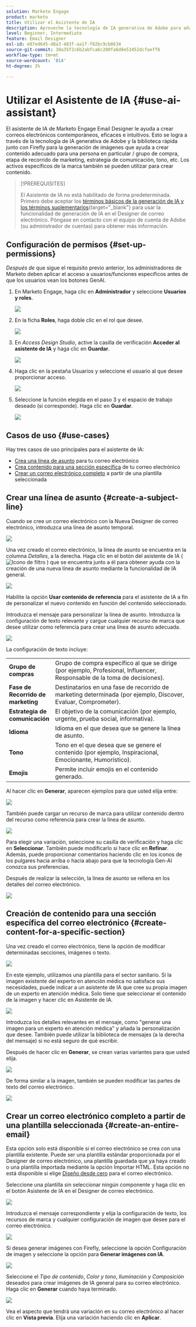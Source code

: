 ```yaml
---
solution: Marketo Engage
product: marketo
title: Utilizar el Asistente de IA
description: Aproveche la tecnología de IA generativa de Adobe para añadir texto o imágenes útiles a sus correos electrónicos.
level: Beginner, Intermediate
feature: Email Designer
exl-id: e07ed645-d8a3-483f-aa1f-f82bc9cb8634
source-git-commit: 38a35f2c6b2abfca6c200fa6d8e53452dcfaeff6
workflow-type: tm+mt
source-wordcount: '814'
ht-degree: 3%

---
```


# Utilizar el Asistente de IA {#use-ai-assistant}

El asistente de IA de Marketo Engage Email Designer le ayuda a crear correos electrónicos contemporáneos, eficaces e intuitivos. Esto se logra a través de la tecnología de IA generativa de Adobe y la biblioteca rápida junto con Firefly para la generación de imágenes que ayuda a crear contenido adecuado para una persona en particular / grupo de compra, etapa de recorrido de marketing, estrategia de comunicación, tono, etc. Los activos específicos de la marca también se pueden utilizar para crear contenido.

>[!PREREQUISITES]
>
>El Asistente de IA no está habilitado de forma predeterminada. Primero debe aceptar los [términos básicos de la generación de IA y los términos suplementarios](https://www.adobe.com/legal/terms/enterprise-licensing/genai-ww.html){target="_blank"} para usar la funcionalidad de generación de IA en el Designer de correo electrónico. Póngase en contacto con el equipo de cuenta de Adobe (su administrador de cuentas) para obtener más información.

## Configuración de permisos {#set-up-permissions}

_Después de_ que sigue el requisito previo anterior, los administradores de Marketo deben aplicar el acceso a usuarios/funciones específicos antes de que los usuarios vean los botones GenAI.

1. En Marketo Engage, haga clic en **Administrador** y seleccione **Usuarios y roles**.

   ![](assets/use-the-ai-assistant-0a.png)

1. En la ficha **Roles**, haga doble clic en el rol que desee.

   ![](assets/use-the-ai-assistant-0b.png)

1. En _Access Design Studio_, active la casilla de verificación **Acceder al asistente de IA** y haga clic en **Guardar**.

   ![](assets/use-the-ai-assistant-0c.png)

1. Haga clic en la pestaña Usuarios y seleccione el usuario al que desee proporcionar acceso.

   ![](assets/use-the-ai-assistant-0d.png)

1. Seleccione la función elegida en el paso 3 y el espacio de trabajo deseado (si corresponde). Haga clic en **Guardar**.

   ![](assets/use-the-ai-assistant-0e.png)

## Casos de uso {#use-cases}

Hay tres casos de uso principales para el asistente de IA:

* [Crea una línea de asunto](#create-a-subject-line) para tu correo electrónico
* [Crea contenido para una sección específica](#create-content-for-a-specific-section) de tu correo electrónico
* [Crear un correo electrónico completo](#create-an-entire-email) a partir de una plantilla seleccionada

## Crear una línea de asunto {#create-a-subject-line}

Cuando se cree un correo electrónico con la Nueva Designer de correo electrónico, introduzca una línea de asunto temporal.

![](assets/use-the-ai-assistant-1.png)

Una vez creado el correo electrónico, la línea de asunto se encuentra en la columna _Detalles_, a la derecha. Haga clic en el botón del asistente de IA ( ![Icono de filtro](assets/icon-ai-assistant.png) ) que se encuentra junto a él para obtener ayuda con la creación de una nueva línea de asunto mediante la funcionalidad de IA general.

![](assets/use-the-ai-assistant-2.png)

Habilite la opción **Usar contenido de referencia** para el asistente de IA a fin de personalizar el nuevo contenido en función del contenido seleccionado.

Introduzca el mensaje para personalizar la línea de asunto. Introduzca la configuración de texto relevante y cargue cualquier recurso de marca que desee utilizar como referencia para crear una línea de asunto adecuada.

![](assets/use-the-ai-assistant-3.png)

La configuración de texto incluye:

<table><tbody>
  <tr>
    <td style="width:25%"><b>Grupo de compras</b></td>
    <td>Grupo de compra específico al que se dirige (por ejemplo, Profesional, Influencer, Responsable de la toma de decisiones).</td>
  </tr>
  <tr>
    <td style="width:25%"><b>Fase de Recorrido de marketing</b></td>
    <td>Destinatarios en una fase de recorrido de marketing determinada (por ejemplo, Discover, Evaluar, Comprometer).</td>
  </tr>
  <tr>
    <td style="width:25%"><b>Estrategia de comunicación</b></td>
    <td>El objetivo de la comunicación (por ejemplo, urgente, prueba social, informativa).</td>
  </tr>
  <tr>
    <td style="width:25%"><b>Idioma</b></td>
    <td>Idioma en el que desea que se genere la línea de asunto.</td>
  </tr>
  <tr>
    <td style="width:25%"><b>Tono</b></td>
    <td>Tono en el que desea que se genere el contenido (por ejemplo, Inspiracional, Emocionante, Humorístico).</td>
  </tr>
  <tr>
    <td style="width:25%"><b>Emojis</b></td>
    <td>Permite incluir emojis en el contenido generado.</td>
  </tr>
</tbody>
</table>

Al hacer clic en **Generar**, aparecen ejemplos para que usted elija entre:

![](assets/use-the-ai-assistant-4.png)

También puede cargar un recurso de marca para utilizar contenido dentro del recurso como referencia para crear la línea de asunto.

![](assets/use-the-ai-assistant-5.png)

Para elegir una variación, seleccione su casilla de verificación y haga clic en **Seleccionar**. También puede modificarlo si hace clic en **Refinar**. Además, puede proporcionar comentarios haciendo clic en los iconos de los pulgares hacia arriba o hacia abajo para que la tecnología Gen-AI conozca sus preferencias.

Después de realizar la selección, la línea de asunto se rellena en los detalles del correo electrónico.

![](assets/use-the-ai-assistant-6.png)

## Creación de contenido para una sección específica del correo electrónico {#create-content-for-a-specific-section}

Una vez creado el correo electrónico, tiene la opción de modificar determinadas secciones, imágenes o texto.

![](assets/use-the-ai-assistant-7.png)

En este ejemplo, utilizamos una plantilla para el sector sanitario. Si la imagen existente del experto en atención médica no satisface sus necesidades, puede indicar a un asistente de IA que cree su propia imagen de un experto en atención médica. Solo tiene que seleccionar el contenido de la imagen y hacer clic en Asistente de IA.

![](assets/use-the-ai-assistant-8.png)

Introduzca los detalles relevantes en el mensaje, como &quot;generar una imagen para un experto en atención médica&quot; y añada la personalización que desee. También puede utilizar la biblioteca de mensajes (a la derecha del mensaje) si no está seguro de qué escribir.

Después de hacer clic en **Generar**, se crean varias variantes para que usted elija.

![](assets/use-the-ai-assistant-9.png)

De forma similar a la imagen, también se pueden modificar las partes de texto del correo electrónico.

![](assets/use-the-ai-assistant-10.png)

## Crear un correo electrónico completo a partir de una plantilla seleccionada {#create-an-entire-email}

Esta opción solo está disponible si el correo electrónico se crea con una plantilla existente. Puede ser una plantilla estándar proporcionada por el Designer de correo electrónico, una plantilla guardada que ya haya creado o una plantilla importada mediante la opción Importar HTML. Esta opción no está disponible si elige [Diseño desde cero](/help/marketo/product-docs/email-marketing/email-designer/email-authoring.md#design-from-scratch) para el correo electrónico.

Seleccione una plantilla sin seleccionar ningún componente y haga clic en el botón Asistente de IA en el Designer de correo electrónico.

![](assets/use-the-ai-assistant-11.png)

Introduzca el mensaje correspondiente y elija la configuración de texto, los recursos de marca y cualquier configuración de imagen que desee para el correo electrónico.

![](assets/use-the-ai-assistant-12.png)

Si desea generar imágenes con Firefly, seleccione la opción Configuración de imagen y seleccione la opción para **Generar imágenes con IA**.

![](assets/use-the-ai-assistant-13.png)

Seleccione el _Tipo de contenido_, _Color y tono_, _Iluminación_ y _Composición_ deseados para crear imágenes de IA general para su correo electrónico. Haga clic en **Generar** cuando haya terminado.

![](assets/use-the-ai-assistant-14.png)

Vea el aspecto que tendrá una variación en su correo electrónico al hacer clic en **Vista previa**. Elija una variación haciendo clic en **Aplicar**.
